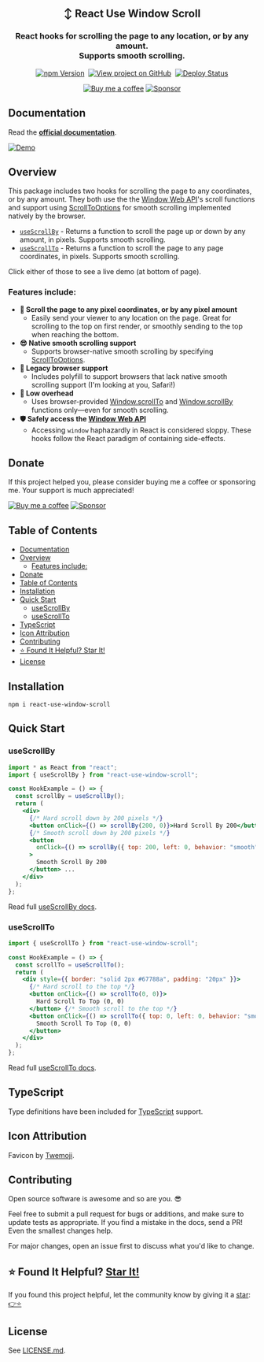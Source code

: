<h2 align="center">
  ↕️ React Use Window Scroll
</h2>
<h3 align="center">
  React hooks for scrolling the page to any location, or by any amount.<br/>Supports smooth scrolling.
</h3>
<p align="center">
  <a href="https://badge.fury.io/js/react-use-window-scroll" target="_blank" rel="noopener noreferrer"><img src="https://badge.fury.io/js/react-use-window-scroll.svg" alt="npm Version" /></a>&nbsp;
  <a href="https://github.com/justinmahar/react-use-window-scroll/" target="_blank" rel="noopener noreferrer"><img src="https://img.shields.io/badge/GitHub-Source-success" alt="View project on GitHub" /></a>&nbsp;
  <a href="https://github.com/justinmahar/react-use-window-scroll/actions?query=workflow%3ADeploy" target="_blank" rel="noopener noreferrer"><img src="https://github.com/justinmahar/react-use-window-scroll/workflows/Deploy/badge.svg" alt="Deploy Status" /></a>
</p>
<!-- [lock:donate-badges] 🚫--------------------------------------- -->
<p align="center">
  <a href="https://ko-fi.com/justinmahar"><img src="https://img.shields.io/static/v1?label=Buy%20me%20a%20coffee&message=%E2%9D%A4&logo=KoFi&color=%23fe8e86" alt="Buy me a coffee" /></a>&nbsp;<a href="https://github.com/sponsors/justinmahar" target="_blank" rel="noopener noreferrer"><img src="https://img.shields.io/static/v1?label=Sponsor&message=%E2%9D%A4&logo=GitHub&color=%23fe8e86" alt="Sponsor"/></a>
</p>
<!-- [/lock:donate-badges] ---------------------------------------🚫 -->

## Documentation

Read the **[official documentation](https://justinmahar.github.io/react-use-window-scroll/)**.

<a href="https://justinmahar.github.io/react-use-window-scroll/?path=/story/hooks-usescrollto--docs#hook-example"><img src="https://justinmahar.github.io/react-use-window-scroll/demo.gif" alt="Demo" /></a>

## Overview

This package includes two hooks for scrolling the page to any coordinates, or by any amount. They both use the the [Window Web API](https://developer.mozilla.org/en-US/docs/Web/API/Window)'s scroll functions and support using [ScrollToOptions](https://developer.mozilla.org/en-US/docs/Web/API/ScrollToOptions) for smooth scrolling implemented natively by the browser.

- [`useScrollBy`](https://justinmahar.github.io/react-use-window-scroll/?path=/story/hooks-usescrollby--docs) - Returns a function to scroll the page up or down by any amount, in pixels. Supports smooth scrolling.
- [`useScrollTo`](https://justinmahar.github.io/react-use-window-scroll/?path=/story/hooks-usescrollto--docs) - Returns a function to scroll the page to any page coordinates, in pixels. Supports smooth scrolling.

Click either of those to see a live demo (at bottom of page).

### Features include:

- **🎯 Scroll the page to any pixel coordinates, or by any pixel amount**
  - Easily send your viewer to any location on the page. Great for scrolling to the top on first render, or smoothly sending to the top when reaching the bottom.
- **😎 Native smooth scrolling support**
  - Supports browser-native smooth scrolling by specifying [ScrollToOptions](https://developer.mozilla.org/en-US/docs/Web/API/ScrollToOptions).
- **🧮 Legacy browser support**
  - Includes polyfill to support browsers that lack native smooth scrolling support (I'm looking at you, Safari!)
- **🤏 Low overhead**
  - Uses browser-provided [Window.scrollTo](https://developer.mozilla.org/en-US/docs/Web/API/Window/scrollTo) and [Window.scrollBy](https://developer.mozilla.org/en-US/docs/Web/API/Window/scrollBy) functions only—even for smooth scrolling.
- **🛡️ Safely access the [Window Web API](https://developer.mozilla.org/en-US/docs/Web/API/Window)**
  - Accessing `window` haphazardly in React is considered sloppy. These hooks follow the React paradigm of containing side-effects.

<!-- [lock:donate] 🚫--------------------------------------- -->

## Donate 

If this project helped you, please consider buying me a coffee or sponsoring me. Your support is much appreciated!

<a href="https://ko-fi.com/justinmahar"><img src="https://img.shields.io/static/v1?label=Buy%20me%20a%20coffee&message=%E2%9D%A4&logo=KoFi&color=%23fe8e86" alt="Buy me a coffee" /></a>&nbsp;<a href="https://github.com/sponsors/justinmahar" target="_blank" rel="noopener noreferrer"><img src="https://img.shields.io/static/v1?label=Sponsor&message=%E2%9D%A4&logo=GitHub&color=%23fe8e86" alt="Sponsor"/></a>

<!-- [/lock:donate] ---------------------------------------🚫 -->

## Table of Contents 

- [Documentation](#documentation)
- [Overview](#overview)
  - [Features include:](#features-include)
- [Donate](#donate)
- [Table of Contents](#table-of-contents)
- [Installation](#installation)
- [Quick Start](#quick-start)
  - [useScrollBy](#usescrollby)
  - [useScrollTo](#usescrollto)
- [TypeScript](#typescript)
- [Icon Attribution](#icon-attribution)
- [Contributing](#contributing)
- [⭐ Found It Helpful? Star It!](#-found-it-helpful-star-it)
- [License](#license)

## Installation

```
npm i react-use-window-scroll
```

## Quick Start

### useScrollBy

```jsx
import * as React from "react";
import { useScrollBy } from "react-use-window-scroll";

const HookExample = () => {
  const scrollBy = useScrollBy();
  return (
    <div>
      {/* Hard scroll down by 200 pixels */}
      <button onClick={() => scrollBy(200, 0)}>Hard Scroll By 200</button>
      {/* Smooth scroll down by 200 pixels */}
      <button
        onClick={() => scrollBy({ top: 200, left: 0, behavior: "smooth" })}
      >
        Smooth Scroll By 200
      </button> ...
    </div>
  );
};
```

Read full [useScrollBy docs](https://justinmahar.github.io/react-use-window-scroll/?path=/story/hooks-usescrollby--docs).

### useScrollTo

```jsx
import { useScrollTo } from "react-use-window-scroll";

const HookExample = () => {
  const scrollTo = useScrollTo();
  return (
    <div style={{ border: "solid 2px #67788a", padding: "20px" }}>
      {/* Hard scroll to the top */}
      <button onClick={() => scrollTo(0, 0)}>
        Hard Scroll To Top (0, 0)
      </button> {/* Smooth scroll to the top */}
      <button onClick={() => scrollTo({ top: 0, left: 0, behavior: "smooth" })}>
        Smooth Scroll To Top (0, 0)
      </button>
    </div>
  );
};
```

Read full [useScrollTo docs](https://justinmahar.github.io/react-use-window-scroll/?path=/story/hooks-usescrollto--docs).

<!-- [lock:typescript] 🚫--------------------------------------- -->

## TypeScript

Type definitions have been included for [TypeScript](https://www.typescriptlang.org/) support.

<!-- [/lock:typescript] ---------------------------------------🚫 -->

<!-- [lock:icon] 🚫--------------------------------------- -->

## Icon Attribution

Favicon by [Twemoji](https://github.com/twitter/twemoji).

<!-- [/lock:icon] ---------------------------------------🚫 -->

<!-- [lock:contributing] 🚫--------------------------------------- -->

## Contributing

Open source software is awesome and so are you. 😎

Feel free to submit a pull request for bugs or additions, and make sure to update tests as appropriate. If you find a mistake in the docs, send a PR! Even the smallest changes help.

For major changes, open an issue first to discuss what you'd like to change.

<!-- [/lock:contributing] --------------------------------------🚫 -->

## ⭐ Found It Helpful? [Star It!](https://github.com/justinmahar/react-use-window-scroll/stargazers)

If you found this project helpful, let the community know by giving it a [star](https://github.com/justinmahar/react-use-window-scroll/stargazers): [👉⭐](https://github.com/justinmahar/react-use-window-scroll/stargazers)

## License

See [LICENSE.md](https://justinmahar.github.io/react-use-window-scroll/?path=/docs/license--docs).